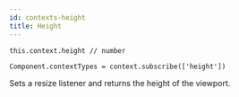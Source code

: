 ```yaml
---
id: contexts-height
title: Height
---
```

```
this.context.height // number

Component.contextTypes = context.subscribe(['height'])
```
Sets a resize listener and returns the height of the viewport. 
